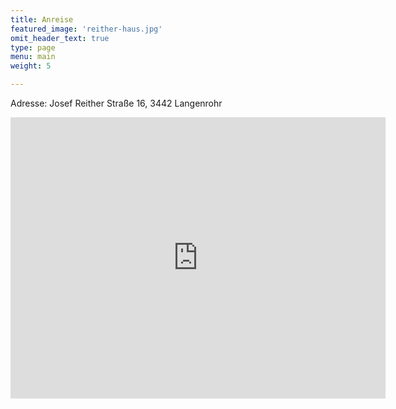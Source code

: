 ```yaml
---
title: Anreise
featured_image: 'reither-haus.jpg'
omit_header_text: true
type: page
menu: main
weight: 5

---
```


Adresse: Josef Reither Straße 16, 3442 Langenrohr

<iframe src="https://www.google.com/maps/embed?pb=!1m18!1m12!1m3!1d2653.8013765857986!2d16.006620315734768!3d48.30667137923721!2m3!1f0!2f0!3f0!3m2!1i1024!2i768!4f13.1!3m3!1m2!1s0x476d76befadf89f7%3A0x8ef2f3c5443cf7b1!2sJosef%20Reitherstra%C3%9Fe%2016%2C%203442%20Langenrohr!5e0!3m2!1sen!2sat!4v1612023310173!5m2!1sen!2sat" width="600" height="450" frameborder="0" style="border:0;" allowfullscreen="" aria-hidden="false" tabindex="0"></iframe>

